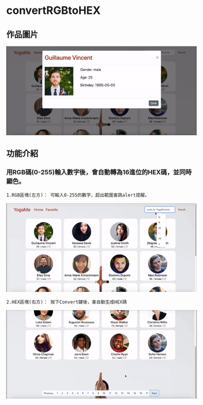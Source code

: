 # convertRGBtoHEX

## 作品圖片
![image](https://github.com/YohaLin/YogaMe/blob/main/index.gif)

## 功能介紹
### 用RGB碼(0-255)輸入數字後，會自動轉為16進位的HEX碼，並同時顯色。
```
1.RGB區塊(左方)： 可輸入0-255的數字，超出範圍會跳alert提醒。
```
![image](https://github.com/YohaLin/YogaMe/blob/main/search.gif)
```
2.HEX區塊(右方)： 按下Convert鍵後，會自動生成HEX碼
```
![image](https://github.com/YohaLin/YogaMe/blob/main/pagination.gif)
